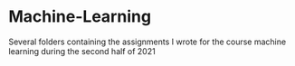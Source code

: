 # Machine-Learning
Several folders containing the assignments I wrote for the course machine learning during the second half of 2021

